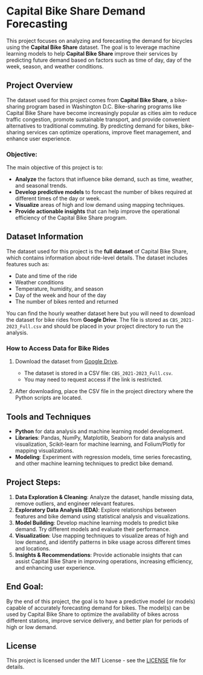 # Capital Bike Share Demand Forecasting

This project focuses on analyzing and forecasting the demand for bicycles using the **Capital Bike Share** dataset. The goal is to leverage machine learning models to help **Capital Bike Share** improve their services by predicting future demand based on factors such as time of day, day of the week, season, and weather conditions.

## Project Overview

The dataset used for this project comes from **Capital Bike Share**, a bike-sharing program based in Washington D.C. Bike-sharing programs like Capital Bike Share have become increasingly popular as cities aim to reduce traffic congestion, promote sustainable transport, and provide convenient alternatives to traditional commuting. By predicting demand for bikes, bike-sharing services can optimize operations, improve fleet management, and enhance user experience.

### Objective:
The main objective of this project is to:
- **Analyze** the factors that influence bike demand, such as time, weather, and seasonal trends.
- **Develop predictive models** to forecast the number of bikes required at different times of the day or week.
- **Visualize** areas of high and low demand using mapping techniques.
- **Provide actionable insights** that can help improve the operational efficiency of the Capital Bike Share program.

## Dataset Information

The dataset used for this project is the **full dataset** of Capital Bike Share, which contains information about ride-level details. The dataset includes features such as:
- Date and time of the ride
- Weather conditions
- Temperature, humidity, and season
- Day of the week and hour of the day
- The number of bikes rented and returned

You can find the hourly weather dataset here but you will need to download the dataset for bike rides from **Google Drive**. 
The file is stored as `CBS_2021-2023_Full.csv` and should be placed in your project directory to run the analysis.

### How to Access Data for Bike Rides
1. Download the dataset from [Google Drive](http://bit.ly/3Z1pzFJ).
   - The dataset is stored in a CSV file: `CBS_2021-2023_Full.csv`.
   - You may need to request access if the link is restricted.

2. After downloading, place the CSV file in the project directory where the Python scripts are located.

## Tools and Techniques
- **Python** for data analysis and machine learning model development.
- **Libraries**: Pandas, NumPy, Matplotlib, Seaborn for data analysis and visualization, Scikit-learn for machine learning, and Folium/Plotly for mapping visualizations.
- **Modeling**: Experiment with regression models, time series forecasting, and other machine learning techniques to predict bike demand.

## Project Steps:
1. **Data Exploration & Cleaning**: Analyze the dataset, handle missing data, remove outliers, and engineer relevant features.
2. **Exploratory Data Analysis (EDA)**: Explore relationships between features and bike demand using statistical analysis and visualizations.
3. **Model Building**: Develop machine learning models to predict bike demand. Try different models and evaluate their performance.
4. **Visualization**: Use mapping techniques to visualize areas of high and low demand, and identify patterns in bike usage across different times and locations.
5. **Insights & Recommendations**: Provide actionable insights that can assist Capital Bike Share in improving operations, increasing efficiency, and enhancing user experience.

## End Goal:
By the end of this project, the goal is to have a predictive model (or models) capable of accurately forecasting demand for bikes. The model(s) can be used by Capital Bike Share to optimize the availability of bikes across different stations, improve service delivery, and better plan for periods of high or low demand.

## License

This project is licensed under the MIT License - see the [LICENSE](https://opensource.org/licenses/MIT) file for details.